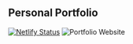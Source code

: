 ## Personal Portfolio
[![Netlify Status](https://api.netlify.com/api/v1/badges/4113d394-081d-438c-bb0a-a21c9c438d47/deploy-status)](https://app.netlify.com/sites/portfolio10000/deploys)
![Portfolio Website](https://i.ibb.co/wQGBfXp/portfolio.png)


